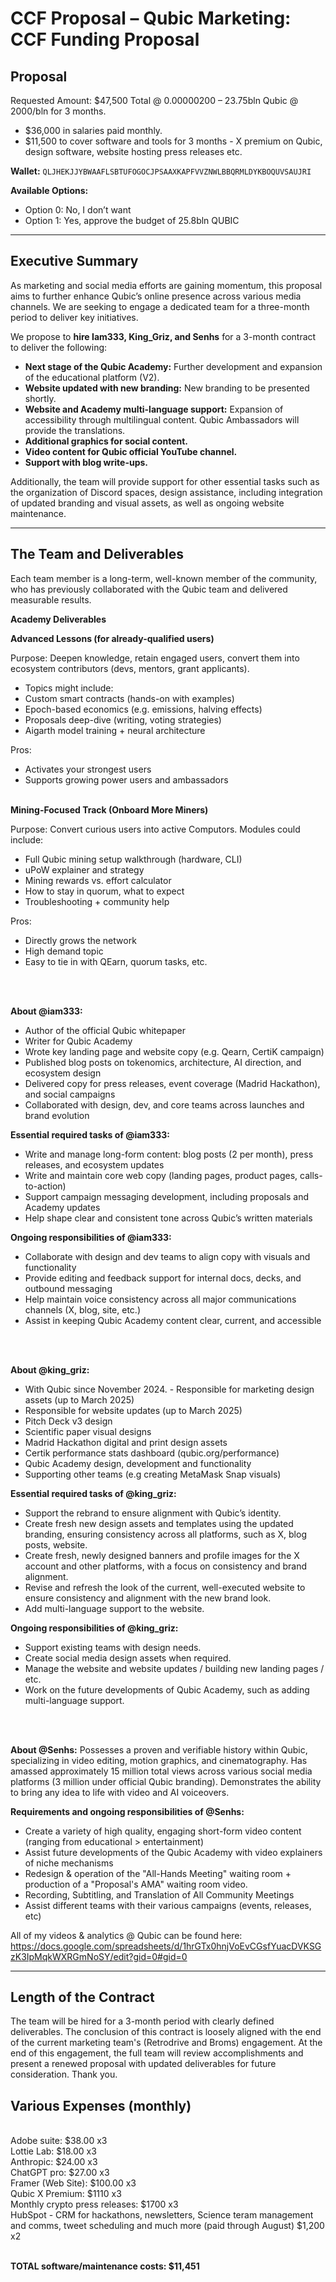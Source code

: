 # CCF Proposal – Qubic Marketing: CCF Funding Proposal

## Proposal

Requested Amount: $47,500 Total @ 0.00000200 – 23.75bln Qubic @ 2000/bln for 3 months.
- $36,000 in salaries paid monthly.
- $11,500 to cover software and tools for 3 months - X premium on Qubic, design software, website hosting press releases etc.

**Wallet:** `QLJHEKJJYBWAAFLSBTUFOGOCJPSAAXKAPFVVZNWLBBQRMLDYKBOQUVSAUJRI`

**Available Options:**

- Option 0: No, I don’t want
- Option 1: Yes, approve the budget of 25.8bln QUBIC

---

## Executive Summary

As marketing and social media efforts are gaining momentum, this proposal aims to further enhance Qubic’s online presence across various media channels. We are seeking to engage a dedicated team for a three-month period to deliver key initiatives.

We propose to **hire Iam333, King_Griz, and Senhs** for a 3-month contract to deliver the following:
- **Next stage of the Qubic Academy:** Further development and expansion of the educational platform (V2).
- **Website updated with new branding:** New branding to be presented shortly.
- **Website and Academy multi-language support:** Expansion of accessibility through multilingual content. Qubic Ambassadors will provide the translations.
- **Additional graphics for social content.**
- **Video content for Qubic official YouTube channel.**
- **Support with blog write-ups.**

Additionally, the team will provide support for other essential tasks such as the organization of Discord spaces, design assistance, including integration of updated branding and visual assets, as well as ongoing website maintenance.

---

## The Team and Deliverables
Each team member is a long-term, well-known member of the community, who has previously collaborated with the Qubic team and delivered measurable results.


**Academy Deliverables**

**Advanced Lessons (for already-qualified users)**

Purpose: Deepen knowledge, retain engaged users, convert them into ecosystem contributors (devs, mentors, grant applicants).
- Topics might include:
- Custom smart contracts (hands-on with examples)
- Epoch-based economics (e.g. emissions, halving effects)
- Proposals deep-dive (writing, voting strategies)
- Aigarth model training + neural architecture

Pros:
- Activates your strongest users
- Supports growing power users and ambassadors
<br><br>

**Mining-Focused Track (Onboard More Miners)**

Purpose: Convert curious users into active Computors.
Modules could include:
- Full Qubic mining setup walkthrough (hardware, CLI)
- uPoW explainer and strategy
- Mining rewards vs. effort calculator
- How to stay in quorum, what to expect
- Troubleshooting + community help

Pros:
- Directly grows the network
- High demand topic
- Easy to tie in with QEarn, quorum tasks, etc.

<br><br>

**About @iam333:** 
- Author of the official Qubic whitepaper
- Writer for Qubic Academy
- Wrote key landing page and website copy (e.g. Qearn, CertiK campaign)
- Published blog posts on tokenomics, architecture, AI direction, and ecosystem design
- Delivered copy for press releases, event coverage (Madrid Hackathon), and social campaigns
- Collaborated with design, dev, and core teams across launches and brand evolution

**Essential required tasks of @iam333:**
- Write and manage long-form content: blog posts (2 per month), press releases, and ecosystem updates
- Write and maintain core web copy (landing pages, product pages, calls-to-action)
- Support campaign messaging development, including proposals and Academy updates
- Help shape clear and consistent tone across Qubic’s written materials

**Ongoing responsibilities of @iam333:**
- Collaborate with design and dev teams to align copy with visuals and functionality
- Provide editing and feedback support for internal docs, decks, and outbound messaging
- Help maintain voice consistency across all major communications channels (X, blog, site, etc.)
- Assist in keeping Qubic Academy content clear, current, and accessible

<br><br>

**About @king_griz:** 
- With Qubic since November 2024. - Responsible for marketing design assets (up to March 2025)
- Responsible for website updates (up to March 2025)
- Pitch Deck v3 design
- Scientific paper visual designs
- Madrid Hackathon digital and print design assets
- Certik performance stats dashboard (qubic.org/performance)
- Qubic Academy design, development and functionality
- Supporting other teams (e.g creating  MetaMask Snap visuals)

**Essential required tasks of @king_griz:**
- Support the rebrand to ensure alignment with Qubic’s identity.
- Create fresh new design assets and templates using the updated branding, ensuring consistency across all platforms, such as X, blog posts, website.
- Create fresh, newly designed banners and profile images for the X account and other platforms, with a focus on consistency and brand alignment.
- Revise and refresh the look of the current, well-executed website to ensure consistency and alignment with the new brand look.
- Add multi-language support to the website.

**Ongoing responsibilities of @king_griz:**
- Support existing teams with design needs.
- Create social media design assets when required.
- Manage the website and website updates / building new landing pages / etc.
- Work on the future developments of Qubic Academy, such as adding multi-language support.

<br><br>

**About @Senhs:** Possesses a proven and verifiable history within Qubic, specializing in video editing, motion graphics, and cinematography. Has amassed approximately 15 million total views across various social media platforms (3 million under official Qubic branding). Demonstrates the ability to bring any idea to life with video and AI voiceovers.

**Requirements and ongoing responsibilities of @Senhs:**
- Create a variety of high quality, engaging short-form video content (ranging from educational > entertainment)
- Assist future developments of the Qubic Academy with video explainers of niche mechanisms
- Redesign & operation of the "All-Hands Meeting" waiting room + production of a "Proposal's AMA" waiting room video.
- Recording, Subtitling, and Translation of All Community Meetings
- Assist different teams with their various campaigns (events, releases, etc)

All of my videos & analytics @ Qubic can be found here: https://docs.google.com/spreadsheets/d/1hrGTx0hnjVoEvCGsfYuacDVKSGzK3IpMqkWXRGmNoSY/edit?gid=0#gid=0 

---

## Length of the Contract

The team will be hired for a 3-month period with clearly defined deliverables. The conclusion of this contract is loosely aligned with the end of the current marketing team's (Retrodrive and Broms) engagement.
At the end of this engagement, the full team will review accomplishments and present a renewed proposal with updated deliverables for future consideration.
Thank you.

## Various Expenses (monthly)
<br>
Adobe suite: $38.00 x3 <br>
Lottie Lab: $18.00 x3<br>
Anthropic: $24.00 x3<br>
ChatGPT pro: $27.00 x3<br>
Framer (Web Site): $100.00 x3<br>
Qubic X Premium: $1110 x3<br>
Monthly crypto press releases: $1700 x3<br>
HubSpot - CRM for hackathons, newsletters, Science teram management and comms, tweet scheduling and much more (paid through August) $1,200 x2<br><br>

**TOTAL software/maintenance costs: $11,451**


